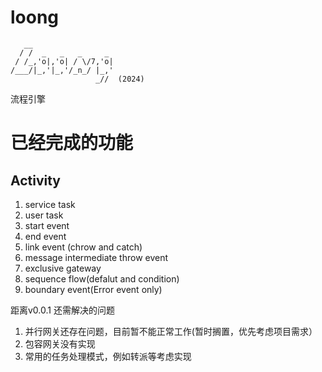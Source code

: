 # loong

``` logo
   __
  / /  _   _   _     _
 / /_,'o|,'o| / \/7,'o|
/___/|_,'|_,'/_n_/ |_,'
                   _//  (2024)
```
流程引擎

# 已经完成的功能  

## Activity  

1. service task
2. user task
3. start event
4. end event
5. link event (chrow and catch)
6. message intermediate throw event
7. exclusive gateway
8. sequence flow(defalut and condition)
9. boundary event(Error event only)

距离v0.0.1 还需解决的问题

1. 并行网关还存在问题，目前暂不能正常工作(暂时搁置，优先考虑项目需求）
2. 包容网关没有实现
3. 常用的任务处理模式，例如转派等考虑实现


